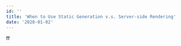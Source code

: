 ```yaml
---
id: ''
title: 'When to Use Static Generation v.s. Server-side Rendering'
date: '2020-01-02'
---
```


ff
